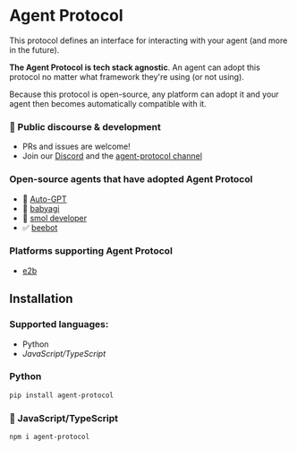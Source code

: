 # Agent Protocol

This protocol defines an interface for interacting with your agent (and more in the future). 

**The Agent Protocol is tech stack agnostic**. An agent can adopt this protocol no matter what framework they're using (or not using).

Because this protocol is open-source, any platform can adopt it and your agent then becomes automatically compatible with it.

### 💬 Public discourse & development
- PRs and issues are welcome!
- Join our [Discord](https://discord.gg/U7KEcGErtQ) and the [agent-protocol channel](https://discord.com/channels/1092455714431180995/1132296350894133379)

### Open-source agents that have adopted Agent Protocol
- 🚧 [Auto-GPT](https://github.com/Significant-Gravitas/Auto-GPT)
- 🚧 [babyagi](https://github.com/yoheinakajima/babyagi)
- 🚧 [smol developer](https://github.com/smol-ai/developer)
- ✅ [beebot](https://github.com/AutoPackAI/beebot)

### Platforms supporting Agent Protocol
- [e2b](https://e2b.dev)

## Installation

### Supported languages:
- Python
- *JavaScript/TypeScript*

### Python
```sh
pip install agent-protocol
```

### 🚧 JavaScript/TypeScript 
```sh
npm i agent-protocol
```
